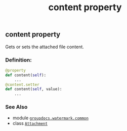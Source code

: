 ﻿---
title: content property
second_title: GroupDocs.Watermark for Python via .NET API References
description: 
type: docs
url: /python-net/groupdocs.watermark.common/attachment/content/
is_root: false
weight: 50
---

## content property


Gets or sets the attached file content.
### Definition:
```python
@property
def content(self):
    ...
@content.setter
def content(self, value):
    ...
```

### See Also
* module [`groupdocs.watermark.common`](../../)
* class [`Attachment`](/watermark/python-net/groupdocs.watermark.common/attachment)
